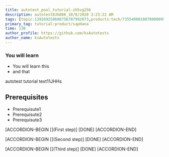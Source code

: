 ```yaml
---
title: autotest_pool_tutorial-zh5vg256
description: autotest8Jk866_10/8/2020 3:23:22 AM
tags: [topic:139269250608756787992873,products:tech/73554900100700000996,tutorial:experience/advanced]
primary_tag: tutorial:product/sapHana
time: 130
author_profile: https://github.com/ksAutotests
author_name: ksAutotests
---
```

### You will learn
- You will learn this
- and that

autotest tutorial text11JHHs

## Prerequisites
- Prerequisute1
- Prerequisute2
- Prerequisute3

[ACCORDION-BEGIN [](First step)]
[DONE]
[ACCORDION-END]

[ACCORDION-BEGIN [](Second step)]
[DONE]
[ACCORDION-END]

[ACCORDION-BEGIN [](Third step)]
[DONE]
[ACCORDION-END]

